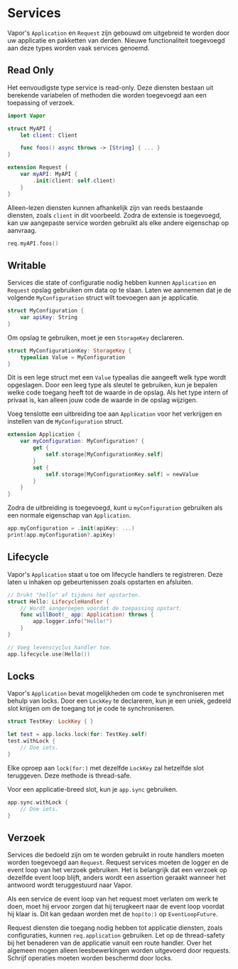# Services

Vapor's `Application` en `Request` zijn gebouwd om uitgebreid te worden door uw applicatie en pakketten van derden. Nieuwe functionaliteit toegevoegd aan deze types worden vaak services genoemd. 

## Read Only

Het eenvoudigste type service is read-only. Deze diensten bestaan uit berekende variabelen of methoden die worden toegevoegd aan een toepassing of verzoek. 

```swift
import Vapor

struct MyAPI {
    let client: Client

    func foos() async throws -> [String] { ... }
}

extension Request {
    var myAPI: MyAPI {
        .init(client: self.client)
    }
}
```

Alleen-lezen diensten kunnen afhankelijk zijn van reeds bestaande diensten, zoals `client` in dit voorbeeld. Zodra de extensie is toegevoegd, kan uw aangepaste service worden gebruikt als elke andere eigenschap op aanvraag.

```swift
req.myAPI.foos()
```

## Writable

Services die state of configuratie nodig hebben kunnen `Application` en `Request` opslag gebruiken om data op te slaan. Laten we aannemen dat je de volgende `MyConfiguration` struct wilt toevoegen aan je applicatie.

```swift
struct MyConfiguration {
    var apiKey: String
}
```

Om opslag te gebruiken, moet je een `StorageKey` declareren. 

```swift
struct MyConfigurationKey: StorageKey {
    typealias Value = MyConfiguration
}
```

Dit is een lege struct met een `Value` typealias die aangeeft welk type wordt opgeslagen. Door een leeg type als sleutel te gebruiken, kun je bepalen welke code toegang heeft tot de waarde in de opslag. Als het type intern of privaat is, kan alleen jouw code de waarde in de opslag wijzigen.

Voeg tenslotte een uitbreiding toe aan `Application` voor het verkrijgen en instellen van de `MyConfiguration` struct.

```swift
extension Application {
    var myConfiguration: MyConfiguration? {
        get {
            self.storage[MyConfigurationKey.self]
        }
        set {
            self.storage[MyConfigurationKey.self] = newValue
        }
    }
}
```

Zodra de uitbreiding is toegevoegd, kunt u `myConfiguration` gebruiken als een normale eigenschap van `Application`.

```swift
app.myConfiguration = .init(apiKey: ...)
print(app.myConfiguration?.apiKey)
```

## Lifecycle

Vapor's `Application` staat u toe om lifecycle handlers te registreren. Deze laten u inhaken op gebeurtenissen zoals opstarten en afsluiten.

```swift
// Drukt "hello" af tijdens het opstarten.
struct Hello: LifecycleHandler {
    // Wordt aangeroepen voordat de toepassing opstart.
    func willBoot(_ app: Application) throws {
        app.logger.info("Hello!")
    }
}

// Voeg levenscyclus handler toe.
app.lifecycle.use(Hello())
```

## Locks

Vapor's `Application` bevat mogelijkheden om code te synchroniseren met behulp van locks. Door een `LockKey` te declareren, kun je een uniek, gedeeld slot krijgen om de toegang tot je code te synchroniseren. 

```swift
struct TestKey: LockKey { }

let test = app.locks.lock(for: TestKey.self)
test.withLock {
    // Doe iets.
}
```

Elke oproep aan `lock(for:)` met dezelfde `LockKey` zal hetzelfde slot teruggeven. Deze methode is thread-safe.

Voor een applicatie-breed slot, kun je `app.sync` gebruiken. 

```swift
app.sync.withLock {
    // Doe iets.
}
```

## Verzoek

Services die bedoeld zijn om te worden gebruikt in route handlers moeten worden toegevoegd aan `Request`. Request services moeten de logger en de event loop van het verzoek gebruiken. Het is belangrijk dat een verzoek op dezelfde event loop blijft, anders wordt een assertion geraakt wanneer het antwoord wordt teruggestuurd naar Vapor. 

Als een service de event loop van het request moet verlaten om werk te doen, moet hij ervoor zorgen dat hij terugkeert naar de event loop voordat hij klaar is. Dit kan gedaan worden met de `hop(to:)` op `EventLoopFuture`. 

Request diensten die toegang nodig hebben tot applicatie diensten, zoals configuraties, kunnen `req.application` gebruiken. Let op de thread-safety bij het benaderen van de applicatie vanuit een route handler. Over het algemeen mogen alleen leesbewerkingen worden uitgevoerd door requests. Schrijf operaties moeten worden beschermd door locks. 
